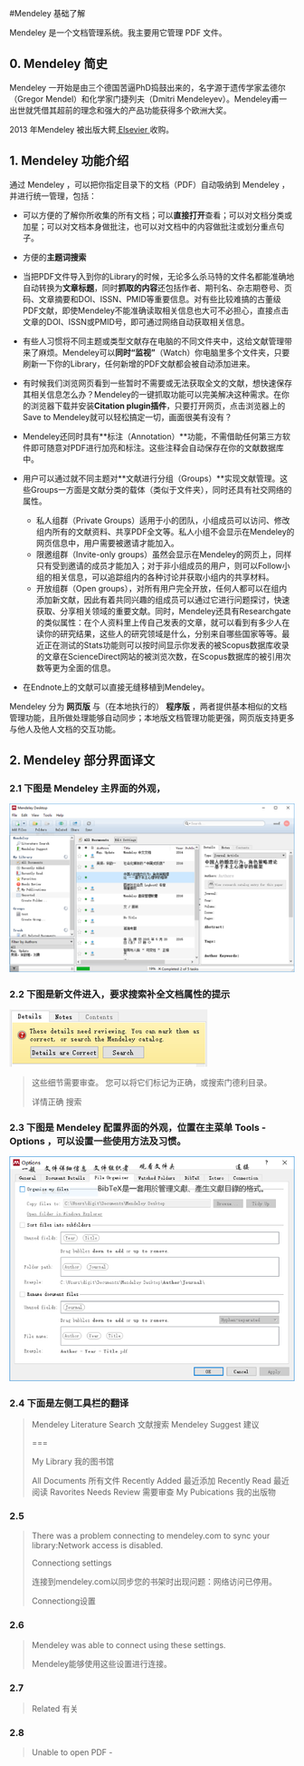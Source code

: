 #Mendeley 基础了解

Mendeley 是一个文档管理系统。我主要用它管理 PDF 文件。

## 0. Mendeley 简史

Mendeley 一开始是由三个德国苦逼PhD捣鼓出来的，名字源于遗传学家孟德尔（Gregor Mendel）和化学家门捷列夫（Dmitri Mendeleyev）。Mendeley甫一出世就凭借其超前的理念和强大的产品功能获得多个欧洲大奖。

2013 年Mendeley 被出版大鳄[ Elsevier ](https://github.com/ooof/Project-2017/blob/master/1.%E9%A1%B9%E7%9B%AE/%E8%87%AA%E7%94%B1%E4%B9%A6%E5%86%99/Mendeley%20%E9%9B%B6%E6%98%9F%E7%9F%A5%E8%AF%86/Mendeley%20%E6%AF%8D%E5%85%AC%E5%8F%B8%E7%AE%80%E5%8F%B2.md)收购。

## 1. Mendeley 功能介绍

通过 Mendeley ，可以把你指定目录下的文档（PDF）自动吸纳到 Mendeley ，并进行统一管理，包括：

- 可以方便的了解你所收集的所有文档；可以**直接打开**查看；可以对文档分类或加星；可以对文档本身做批注，也可以对文档中的内容做批注或划分重点句子。
- 方便的**主题词搜索**
- 当把PDF文件导入到你的Library的时候，无论多么杀马特的文件名都能准确地自动转换为**文章标题**，同时**抓取的内容**还包括作者、期刊名、杂志期卷号、页码、文章摘要和DOI、ISSN、PMID等重要信息。对有些比较难搞的古董级PDF文献，即使Mendeley不能准确读取相关信息也大可不必担心，直接点击文章的DOI、ISSN或PMID号，即可通过网络自动获取相关信息。
- 有些人习惯将不同主题或类型文献存在电脑的不同文件夹中，这给文献管理带来了麻烦。Mendeley可以**同时“监视”**（Watch）你电脑里多个文件夹，只要刷新一下你的Library，任何新增的PDF文献都会被自动添加进来。
- 有时候我们浏览网页看到一些暂时不需要或无法获取全文的文献，想快速保存其相关信息怎么办？Mendeley的一键抓取功能可以完美解决这种需求。在你的浏览器下载并安装**Citation plugin插件**，只要打开网页，点击浏览器上的Save to Mendeley就可以轻松搞定一切，画面很美有没有？
- Mendeley还同时具有**标注（Annotation）**功能，不需借助任何第三方软件即可随意对PDF进行加亮和标注。这些注释会自动保存在你的文献数据库中。
- 用户可以通过就不同主题对**文献进行分组（Groups）**实现文献管理。这些Groups一方面是文献分类的载体（类似于文件夹），同时还具有社交网络的属性。
	- 私人组群（Private Groups）适用于小的团队，小组成员可以访问、修改组内所有的文献资料、共享PDF全文等。私人小组不会显示在Mendeley的网页信息中，用户需要被邀请才能加入。
	- 限邀组群（Invite-only groups）虽然会显示在Mendeley的网页上，同样只有受到邀请的成员才能加入；对于非小组成员的用户，则可以Follow小组的相关信息，可以追踪组内的各种讨论并获取小组内的共享材料。
	- 开放组群（Open groups），对所有用户完全开放，任何人都可以在组内添加新文献，因此有着共同兴趣的组成员可以通过它进行问题探讨，快速获取、分享相关领域的重要文献。同时，Mendeley还具有Researchgate的类似属性：在个人资料里上传自己发表的文章，就可以看到有多少人在读你的研究结果，这些人的研究领域是什么，分别来自哪些国家等等。最近正在测试的Stats功能则可以按时间显示你发表的被Scopus数据库收录的文章在ScienceDirect网站的被浏览次数，在Scopus数据库的被引用次数等更为全面的信息。

- 在Endnote上的文献可以直接无缝移植到Mendeley。

Mendeley 分为 **网页版** 与（在本地执行的） **程序版** ，两者提供基本相似的文档管理功能，且所做处理能够自动同步；本地版文档管理功能更强，网页版支持更多与他人及他人文档的交互功能。


## 2. Mendeley 部分界面译文

### 2.1 下图是 Mendeley 主界面的外观，

![](img/Mendeley-1.png) 

### 2.2 下图是新文件进入，要求搜索补全文档属性的提示

![](img/Mendeley-2.png) 

> 这些细节需要审查。 您可以将它们标记为正确，或搜索门德利目录。
> 
> 详情正确  搜索

### 2.3 下图是 Mendeley 配置界面的外观，位置在主菜单 Tools - Options ，可以设置一些使用方法及习惯。

![](img/Mendeley-3.png) 


### 2.4 下面是左侧工具栏的翻译


> Mendeley
> Literature Search  文献搜索
> Mendeley Suggest  建议
> 
> ===
> 
> My Library   我的图书馆
> 
> All Documents   所有文件
> Recently Added  最近添加
> Recently Read   最近阅读
> Ravorites
> Needs Review  需要审查
> My Pubications  我的出版物

### 2.5 

> There was a problem connecting to mendeley.com to sync your library:Network access is disabled.
> 
> Connectiong settings
> 
> 连接到mendeley.com以同步您的书架时出现问题：网络访问已停用。
> 
> Connectiong设置

### 2.6

> Mendeley was able to connect using these settings.
> 
> Mendeley能够使用这些设置进行连接。

### 2.7 

> Related 有关

### 2.8 

> Unable to open PDF - 
